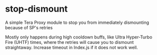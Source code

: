 # stop-dismount
A simple Tera Proxy module to stop you from immediately dismounting because of SP's retries

Mostly only happens during high cooldown buffs, like Ultra Hyper-Turbo Fire (UHTF) times, where the retries will cause you to dismount straightaway. Increase timeout in Index.js if it does not work well.


